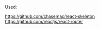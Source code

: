 Used: <br />

https://github.com/chasemac/react-skeleton <br />
https://github.com/reactjs/react-router
